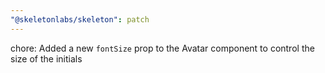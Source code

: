 ```yaml
---
"@skeletonlabs/skeleton": patch
---
```


chore: Added a new `fontSize` prop to the Avatar component to control the size of the initials
